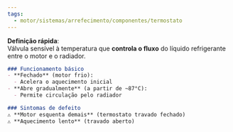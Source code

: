 ```yaml
---
tags:
  - motor/sistemas/arrefecimento/componentes/termostato
---
```

**Definição rápida**:  
Válvula sensível à temperatura que **controla o fluxo** do líquido refrigerante entre o motor e o radiador.  



```markdown
### Funcionamento básico  
- **Fechado** (motor frio):  
  - Acelera o aquecimento inicial  
- **Abre gradualmente** (a partir de ~87°C):  
  - Permite circulação pelo radiador  

### Sintomas de defeito  
⚠️ **Motor esquenta demais** (termostato travado fechado)  
⚠️ **Aquecimento lento** (travado aberto)
```